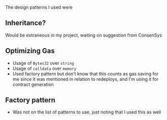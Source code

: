 The design patterns I used were

## Inheritance?
Would be extraneous in my project, waiting on suggestion from ConsenSys

## Optimizing Gas
* Usage of `Bytes32` over `string`
* Usage of `calldata` over `memory`
* Used factory pattern but don't know that this counts as gas saving for me since it was mentioned in relation to redeploys, and I'm using it for contract generation

## Factory pattern
* Was not on the list of patterns to use, just noting that I used this as well